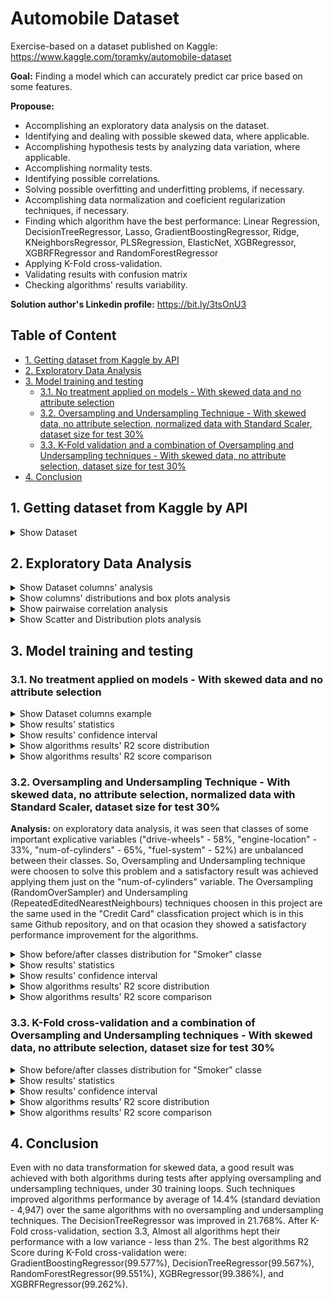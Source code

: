# Automobile Dataset

Exercise-based on a dataset published on Kaggle: https://www.kaggle.com/toramky/automobile-dataset

**Goal:** Finding a model which can  accurately predict car price based on some features.

**Propouse:**

- Accomplishing an exploratory data analysis on the dataset.
- Identifying and dealing with possible skewed data, where applicable.
- Accomplishing hypothesis tests by analyzing data variation, where applicable.
- Accomplishing normality tests.
- Identifying possible correlations.
- Solving possible overfitting and underfitting problems, if necessary.
- Accomplishing data normalization and coeficient regularization techniques, if necessary.
- Finding which algorithm have the best performance: Linear Regression, DecisionTreeRegressor, Lasso, GradientBoostingRegressor, Ridge, KNeighborsRegressor, PLSRegression, ElasticNet, XGBRegressor, XGBRFRegressor and RandomForestRegressor
- Applying K-Fold cross-validation.
- Validating results with confusion matrix
- Checking algorithms' results variability.

**Solution author's Linkedin profile:** https://bit.ly/3tsOnU3

## Table of Content
- [1. Getting dataset from Kaggle by API](https://github.com/TheVini/DataScience/blob/master/regression/automobile/README.md#1-getting-dataset-from-kaggle-by-api)
- [2. Exploratory Data Analysis](https://github.com/TheVini/DataScience/blob/master/regression/automobile/README.md#2-exploratory-data-analysis)
- [3. Model training and testing](https://github.com/TheVini/DataScience/blob/master/regression/automobile/README.md#3-model-training-and-testing)
  * [3.1. No treatment applied on models - With skewed data and no attribute selection](https://github.com/TheVini/DataScience/blob/master/regression/automobile/README.md#31-no-treatment-applied-on-models---with-skewed-data-and-no-attribute-selection)
  * [3.2. Oversampling and Undersampling Technique - With skewed data, no attribute selection, normalized data with Standard Scaler, dataset size for test 30%](https://github.com/TheVini/DataScience/blob/master/regression/automobile/README.md#32-oversampling-and-undersampling-technique---with-skewed-data-no-attribute-selection-normalized-data-with-standard-scaler-dataset-size-for-test-30)
  * [3.3. K-Fold validation and a combination of Oversampling and Undersampling techniques - With skewed data, no attribute selection, dataset size for test 30%](https://github.com/TheVini/DataScience/blob/master/regression/automobile/README.md#33-k-fold-cross-validation-and-a-combination-of-oversampling-and-undersampling-techniques---with-skewed-data-no-attribute-selection-dataset-size-for-test-30)
- [4. Conclusion](https://github.com/TheVini/DataScience/blob/master/regression/automobile/README.md#4-conclusion)

## 1. Getting dataset from Kaggle by API

<details><summary>Show Dataset</summary>
<p align="center">
  <img src="https://github.com/TheVini/DataScience/blob/master/regression/automobile/src/Image_001.png" width="1050">
</p>
</details>

## 2. Exploratory Data Analysis

<details><summary>Show Dataset columns' analysis</summary>
<ul>
<li> There is nullable columns, BUT there is another character doing the same thing, the "?", as shown in the Kaggle dataset discription, as well as many columns are described as "object" type just because this "?" represanting the nullable values, but this columns are or int64 either float64, this is not real for all "object" type columns but it is reall including for the response variable column. It proves:
<ol>
 <li> There is null data, so there is the need to delete elements/columns or to add data by interpolation, mean, or mode.
 <li> There is the need to cast some columns.
</ol>
<li> Between explicative variables, there are some qualitative variables ("object" type), quantiative ones - discrete (most of them of "int64" type) and continuous (most of them of "float64").
<li> Afterwards, it was noticed it is necessary to apply data normalization technique to some columns.
</ul>
<p align="center">
  <img src="https://github.com/TheVini/DataScience/blob/master/regression/automobile/src/Image_002.png" height="500">
  <img src="https://github.com/TheVini/DataScience/blob/master/regression/automobile/src/Image_003.png" height="200">
</p>
</details>

<details><summary>Show columns' distributions and box plots analysis</summary>
 <ul>
<li> There is some skewed data, it can be seen on some columns histogram and on theis boxplots below.
</ul>
<p align="center">
  <img src="https://github.com/TheVini/DataScience/blob/master/regression/automobile/src/Image_004.png" width="950">
  <img src="https://github.com/TheVini/DataScience/blob/master/regression/automobile/src/Image_005.png" width="950">
  <img src="https://github.com/TheVini/DataScience/blob/master/regression/automobile/src/Image_006.png" width="950">
  <img src="https://github.com/TheVini/DataScience/blob/master/regression/automobile/src/Image_007.png" width="950">
  <img src="https://github.com/TheVini/DataScience/blob/master/regression/automobile/src/Image_008.png" width="950">
  <img src="https://github.com/TheVini/DataScience/blob/master/regression/automobile/src/Image_009.png" width="950">
  <img src="https://github.com/TheVini/DataScience/blob/master/regression/automobile/src/Image_010.png" width="950">
  <img src="https://github.com/TheVini/DataScience/blob/master/regression/automobile/src/Image_011.png" width="950">
  <img src="https://github.com/TheVini/DataScience/blob/master/regression/automobile/src/Image_012.png" width="950">
  <img src="https://github.com/TheVini/DataScience/blob/master/regression/automobile/src/Image_013.png" width="950">
  <img src="https://github.com/TheVini/DataScience/blob/master/regression/automobile/src/Image_014.png" width="950">
  <img src="https://github.com/TheVini/DataScience/blob/master/regression/automobile/src/Image_015.png" width="950">
  <img src="https://github.com/TheVini/DataScience/blob/master/regression/automobile/src/Image_016.png" width="950">
  <img src="https://github.com/TheVini/DataScience/blob/master/regression/automobile/src/Image_017.png" width="950">
  <img src="https://github.com/TheVini/DataScience/blob/master/regression/automobile/src/Image_018.png" width="950">
  <img src="https://github.com/TheVini/DataScience/blob/master/regression/automobile/src/Image_019.png" width="950">
  <img src="https://github.com/TheVini/DataScience/blob/master/regression/automobile/src/Image_020.png" width="950">
  <img src="https://github.com/TheVini/DataScience/blob/master/regression/automobile/src/Image_021.png" width="950">
  <img src="https://github.com/TheVini/DataScience/blob/master/regression/automobile/src/Image_022.png" width="950">
  <img src="https://github.com/TheVini/DataScience/blob/master/regression/automobile/src/Image_023.png" width="950">
  <img src="https://github.com/TheVini/DataScience/blob/master/regression/automobile/src/Image_024.png" width="450">
</p>
</details>

<details><summary>Show pairwaise correlation analysis</summary>
 <ul>
<li> The heatmap for Pearson correlation table below proves there is a diversity of correlation level, according to Evans classification, Evans (1996, also http://leg.ufpr.br/~silvia/CE003/node74.html, on Brazilian portuguese)
</ul>
<p align="center">
  <img src="https://github.com/TheVini/DataScience/blob/master/regression/automobile/src/Image_025.png" width="850">
</p>
</details>

<details><summary>Show Scatter and Distribution plots analysis</summary>
<ul>
<li> In pairwise relationships graphics below, it's seen that the strongest object column("num-of-cylinders") delivers a small considerable division between classes of the other variables.
</ul>
<p align="center">
  <img src="https://github.com/TheVini/DataScience/blob/master/regression/automobile/src/Image_026.png" width="850">
</p>
</details>

## 3. Model training and testing

### 3.1. No treatment applied on models - With skewed data and no attribute selection

<details><summary>Show Dataset columns example</summary>
<p>Explicative variables (top image) and response variable (bottom image)</p>
<p align="center">
  <img src="https://github.com/TheVini/DataScience/blob/master/regression/automobile/src/Image_027.png" height="150">
  <img src="https://github.com/TheVini/DataScience/blob/master/regression/automobile/src/Image_028.png" height="150">
</p>
</details>

<details><summary>Show results' statistics</summary>
<p align="center">
  <img src="https://github.com/TheVini/DataScience/blob/master/regression/automobile/src/Image_029.png" width="350">
</p>
</details>

<details><summary>Show results' confidence interval</summary>
<p align="center">
  <img src="https://github.com/TheVini/DataScience/blob/master/regression/automobile/src/Image_030.png" width="650">
</p>
</details>

<details><summary>Show algorithms results' R2 score distribution</summary>
<p align="center">
  <img src="https://github.com/TheVini/DataScience/blob/master/regression/automobile/src/Image_031.png" width="850">
</p>
</details>

<details><summary>Show algorithms results' R2 score comparison</summary>
<p align="center">
  <img src="https://github.com/TheVini/DataScience/blob/master/regression/automobile/src/Image_032.png" width="550">
</p>
</details>

### 3.2. Oversampling and Undersampling Technique - With skewed data, no attribute selection, normalized data with Standard Scaler, dataset size for test 30%

**Analysis:** on exploratory data analysis, it was seen that classes of some important explicative variables ("drive-wheels" - 58%, "engine-location" - 33%, "num-of-cylinders" - 65%, "fuel-system" - 52%) are unbalanced between their classes. So, Oversampling and Undersampling technique were choosen to solve this problem and a satisfactory result was achieved applying them just on the "num-of-cylinders" variable. The Oversampling (RandomOverSampler) and Undersampling (RepeatedEditedNearestNeighbours) techniques choosen in this project are the same used in the "Credit Card" classfication project which is in this same Github repository, and on that ocasion they showed a satisfactory performance improvement for the algorithms.

<details><summary>Show before/after classes distribution for "Smoker" classe</summary>
<p align="center">
  <img src="https://github.com/TheVini/DataScience/blob/master/regression/automobile/src/Image_033.png" width="1050">
</p>
</details>

<details><summary>Show results' statistics</summary>
<p align="center">
  <img src="https://github.com/TheVini/DataScience/blob/master/regression/automobile/src/Image_034.png" width="350">
</p>
</details>

<details><summary>Show results' confidence interval</summary>
<p align="center">
  <img src="https://github.com/TheVini/DataScience/blob/master/regression/automobile/src/Image_035.png" width="650">
</p>
</details>

<details><summary>Show algorithms results' R2 score distribution</summary>
<p align="center">
  <img src="https://github.com/TheVini/DataScience/blob/master/regression/automobile/src/Image_036.png" width="850">
</p>
</details>

<details><summary>Show algorithms results' R2 score comparison</summary>
<p align="center">
  <img src="https://github.com/TheVini/DataScience/blob/master/regression/automobile/src/Image_037.png" width="550">
</p>
</details>

### 3.3. K-Fold cross-validation and a combination of Oversampling and Undersampling techniques - With skewed data, no attribute selection, dataset size for test 30%

<details><summary>Show before/after classes distribution for "Smoker" classe</summary>
<p align="center">
  <img src="https://github.com/TheVini/DataScience/blob/master/regression/automobile/src/Image_038.png" width="1050">
</p>
</details>

<details><summary>Show results' statistics</summary>
<p align="center">
  <img src="https://github.com/TheVini/DataScience/blob/master/regression/automobile/src/Image_039.png" width="350">
</p>
</details>

<details><summary>Show results' confidence interval</summary>
<p align="center">
  <img src="https://github.com/TheVini/DataScience/blob/master/regression/automobile/src/Image_040.png" width="650">
</p>
</details>

<details><summary>Show algorithms results' R2 score distribution</summary>
<p align="center">
  <img src="https://github.com/TheVini/DataScience/blob/master/regression/automobile/src/Image_041.png" width="850">
</p>
</details>

<details><summary>Show algorithms results' R2 score comparison</summary>
<p align="center">
  <img src="https://github.com/TheVini/DataScience/blob/master/regression/automobile/src/Image_042.png" width="550">
</p>
</details>

## 4. Conclusion

Even with no data transformation for skewed data, a good result was achieved with both algorithms during tests after applying oversampling and undersampling techniques, under 30 training loops. Such techniques improved algorithms performance by average of 14.4% (standard deviation - 4,947) over the same algorithms with no oversampling and undersampling techniques. The DecisionTreeRegressor was improved in 21.768%. After K-Fold cross-validation, section 3.3, Almost all algorithms hept their performance with a low variance - less than 2%. The best algorithms R2 Score during K-Fold cross-validation were: GradientBoostingRegressor(99.577%), DecisionTreeRegressor(99.567%), RandomForestRegressor(99.551%), XGBRegressor(99.386%), and XGBRFRegressor(99.262%).
